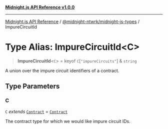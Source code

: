 [**Midnight.js API Reference v1.0.0**](../../../README.md)

***

[Midnight.js API Reference](../../../packages.md) / [@midnight-ntwrk/midnight-js-types](../README.md) / ImpureCircuitId

# Type Alias: ImpureCircuitId\<C\>

> **ImpureCircuitId**\<`C`\> = keyof `C`\[`"impureCircuits"`\] & `string`

A union over the impure circuit identifiers of a contract.

## Type Parameters

### C

`C` *extends* [`Contract`](../interfaces/Contract.md) = [`Contract`](../interfaces/Contract.md)

The contract type for which we would like impure circuit IDs.
